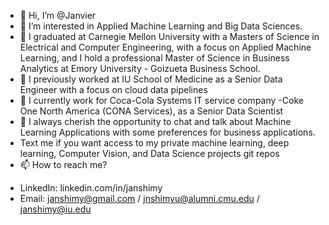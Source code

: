 - 👋 Hi, I’m @Janvier
- 👀 I’m interested in Applied Machine Learning and Big Data Sciences.
- 🌱 I graduated at Carnegie Mellon University with a Masters of Science in Electrical and Computer Engineering, with a focus on Applied Machine Learning,
      and I hold a professional Master of Science in Business Analytics at Emory University - Goizueta Business School.
- 🌱 I previously worked at IU School of Medicine as a Senior Data Engineer with a focus on cloud data pipelines
- 🌱 I currently work for Coca-Cola Systems IT service company -Coke One North America (CONA Services), as a Senior Data Scientist
- 💞️ I always cherish the opportunity to chat and talk about Machine Learning Applications with some preferences for business applications.
-  Text me if you want access to my private machine learning, deep learning, Computer Vision, and Data Science projects git repos 
- 📫 How to reach me? 
* LinkedIn: linkedin.com/in/janshimy
* Email: janshimy@gmail.com / jnshimyu@alumni.cmu.edu / janshimy@iu.edu

<!---
janshimy/janshimy is a ✨ special ✨ repository because its `README.md` (this file) appears on your GitHub profile.
You can click the Preview link to take a look at your changes.
--->
